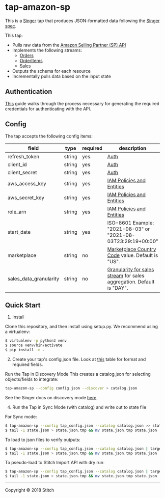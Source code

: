 # tap-amazon-sp

This is a [Singer](https://singer.io) tap that produces JSON-formatted data
following the [Singer
spec](https://github.com/singer-io/getting-started/blob/master/SPEC.md).

This tap:

- Pulls raw data from the [Amazon Selling Partner (SP) API](https://github.com/amzn/selling-partner-api-docs/blob/main/guides/en-US/developer-guide/SellingPartnerApiDeveloperGuide.md#connecting-to-the-selling-partner-api)
- Implements the following streams:
  - [Orders](https://github.com/amzn/selling-partner-api-docs/blob/main/references/orders-api/ordersV0.md#getorders)
  - [OrderItems](https://github.com/amzn/selling-partner-api-docs/blob/main/references/orders-api/ordersV0.md#getorderitems)
  - [Sales](https://github.com/amzn/selling-partner-api-docs/blob/main/references/sales-api/sales.md#parameters)
- Outputs the schema for each resource
- Incrementally pulls data based on the input state

## Authentication

[This](https://github.com/amzn/selling-partner-api-docs/blob/main/guides/en-US/developer-guide/SellingPartnerApiDeveloperGuide.md#connecting-to-the-selling-partner-api) guide walks through the process necessary for generating the required credentials for authenticating with the API.

## Config

The tap accepts the following config items:

| field                  | type   | required | description                                                                                                                                                                                                |
|------------------------|--------|----------|------------------------------------------------------------------------------------------------------------------------------------------------------------------------------------------------------------|
| refresh_token          | string | yes      | [Auth](https://github.com/amzn/selling-partner-api-docs/blob/main/guides/en-US/developer-guide/SellingPartnerApiDeveloperGuide.md#step-1-request-a-login-with-amazon-access-token)                         |
| client_id              | string | yes      | [Auth](https://github.com/amzn/selling-partner-api-docs/blob/main/guides/en-US/developer-guide/SellingPartnerApiDeveloperGuide.md#step-1-request-a-login-with-amazon-access-token)                         |
| client_secret          | string | yes      | [Auth](https://github.com/amzn/selling-partner-api-docs/blob/main/guides/en-US/developer-guide/SellingPartnerApiDeveloperGuide.md#step-1-request-a-login-with-amazon-access-token)                         |
| aws_access_key         | string | yes      | [IAM Policies and Entities](https://github.com/amzn/selling-partner-api-docs/blob/main/guides/en-US/developer-guide/SellingPartnerApiDeveloperGuide.md#creating-and-configuring-iam-policies-and-entities) |
| aws_secret_key         | string | yes      | [IAM Policies and Entities](https://github.com/amzn/selling-partner-api-docs/blob/main/guides/en-US/developer-guide/SellingPartnerApiDeveloperGuide.md#creating-and-configuring-iam-policies-and-entities) |
| role_arn               | string | yes      | [IAM Policies and Entities](https://github.com/amzn/selling-partner-api-docs/blob/main/guides/en-US/developer-guide/SellingPartnerApiDeveloperGuide.md#creating-and-configuring-iam-policies-and-entities) |
| start_date             | string | yes      | ISO-8601  Example: "2021-08-03" or "2021-08-03T23:29:19+00:00"                                                                                                                                             |
| marketplace            | string | no       | [Marketplace Country Code](https://github.com/amzn/selling-partner-api-docs/blob/main/guides/en-US/developer-guide/SellingPartnerApiDeveloperGuide.md#marketplaceid-values) value. Default is "US".        |
| sales_data_granularity | string | no       | [Granularity for sales stream](https://github.com/amzn/selling-partner-api-docs/blob/main/references/sales-api/sales.md#granularity) for sales aggregation. Default is "DAY".                                                                 |

## Quick Start

1. Install

Clone this repository, and then install using setup.py. We recommend using a virtualenv:

```bash
$ virtualenv -p python3 venv
$ source venv/bin/activate
$ pip install -e .
```

2. Create your tap's config.json file. Look at [this](#config) table for format and required fields.

Run the Tap in Discovery Mode This creates a catalog.json for selecting objects/fields to integrate:

```bash
tap-amazon-sp --config config.json --discover > catalog.json
```

See the Singer docs on discovery mode [here](https://github.com/singer-io/getting-started/blob/master/docs/DISCOVERY_MODE.md#discovery-mode).

4. Run the Tap in Sync Mode (with catalog) and write out to state file

For Sync mode:

```bash
$ tap-amazon-sp --config tap_config.json --catalog catalog.json >> state.json
$ tail -1 state.json > state.json.tmp && mv state.json.tmp state.json
```

To load to json files to verify outputs:

```bash
$ tap-amazon-sp --config tap_config.json --catalog catalog.json | target-json >> state.json
$ tail -1 state.json > state.json.tmp && mv state.json.tmp state.json
```

To pseudo-load to Stitch Import API with dry run:

```bash
$ tap-amazon-sp --config tap_config.json --catalog catalog.json | target-stitch --config target_config.json --dry-run >> state.json
$ tail -1 state.json > state.json.tmp && mv state.json.tmp state.json
```

---

Copyright &copy; 2018 Stitch
